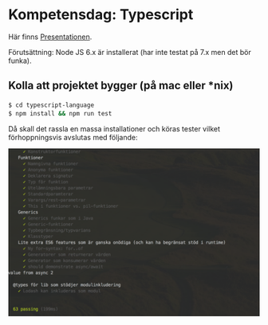 Kompetensdag: Typescript
========================

Här finns [Presentationen](https://docs.google.com/presentation/d/1pTQ3ZHSBVt503FDOa0TT1qQk7EACHghn3js7FkKo_74/edit?usp=sharing).

Förutsättning: Node JS 6.x är installerat (har inte testat på 7.x men det bör funka).

Kolla att projektet bygger (på mac eller *nix)
----------------------------------------------

```bash
$ cd typescript-language
$ npm install && npm run test
```
Då skall det rassla en massa installationer och köras tester 
vilket förhoppningsvis avslutas med följande:

![Testresultat](testresult.png)

